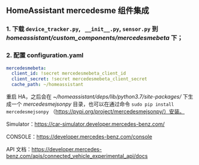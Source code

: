 ## HomeAssistant mercedesme 组件集成

### 1. 下载 `device_tracker.py`, ` __init__.py`, `sensor.py` 到 *homeassistant/custom_components/mercedesmebeta* 下；

### 2. 配置 configuration.yaml

``` yaml
mercedesmebeta:
  client_id: !secret mercedesmebeta_client_id
  client_secret: !secret mercedesmebeta_client_secret
  cache_path: ~/homeassistant
```



重启 HA，之后会在 *~/homeassistant/deps/lib/python3.7/site-packages/* 下生成一个 *mercedesmejsonpy* 目录，也可以在通过命令 `sudo pip install mercedesmejsonpy` （https://pypi.org/project/mercedesmejsonpy/）安装。



Simulator：https://car-simulator.developer.mercedes-benz.com/

CONSOLE：https://developer.mercedes-benz.com/console

API 文档：https://developer.mercedes-benz.com/apis/connected_vehicle_experimental_api/docs

